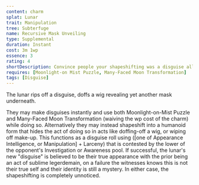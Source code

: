 ```yaml
---
content: charm
splat: Lunar
trait: Manipulation
tree: Subterfuge
name: Recursive Mask Unveiling
type: Supplemental
duration: Instant
cost: 3m 1wp
essence: 3
rating: 4
shortDescription: Convince people your shapeshifting was a disguise all along.
requires: [Moonlight-on Mist Puzzle, Many-Faced Moon Transformation]
tags: [Disguise]
---
```


The lunar rips off a disguise, doffs a wig revealing yet another mask underneath.

They may make disguises instantly and use both Moonlight-on-Mist Puzzle and Many-Faced Moon Transformation
(waiving the wp cost of the charm) while doing so. Alternatively they may instead shapeshift into a humanoid form that
hides the act of doing so in acts like doffing-off a wig, or wiping off make-up. This functions as a disguise roll using
([one of Appearance Intelligence, or Manipulation] + Larceny) that is contested by the lower of the opponent's
Investigation or Awareness pool. If successful, the lunar's new "disguise" is believed to be their true appearance with
the prior being an act of sublime legerdemain, on a failure the witnesses knows this is not their true self and their identity
is still a mystery. In either case, the shapeshifting is completely unnoticed.
